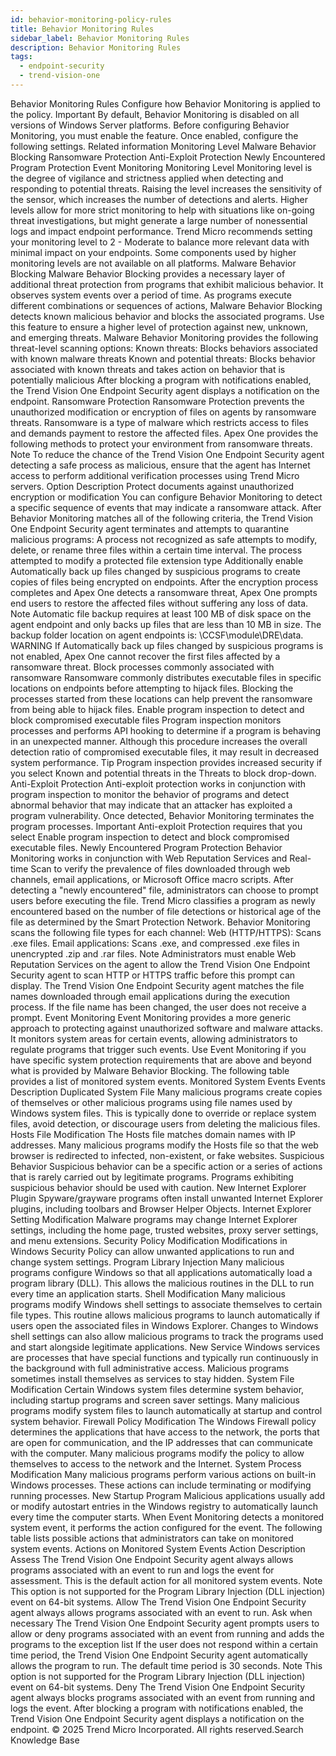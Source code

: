 ```yaml
---
id: behavior-monitoring-policy-rules
title: Behavior Monitoring Rules
sidebar_label: Behavior Monitoring Rules
description: Behavior Monitoring Rules
tags:
  - endpoint-security
  - trend-vision-one
---
```


 Behavior Monitoring Rules Configure how Behavior Monitoring is applied to the policy. Important By default, Behavior Monitoring is disabled on all versions of Windows Server platforms. Before configuring Behavior Monitoring, you must enable the feature. Once enabled, configure the following settings. Related information Monitoring Level Malware Behavior Blocking Ransomware Protection Anti-Exploit Protection Newly Encountered Program Protection Event Monitoring Monitoring Level Monitoring level is the degree of vigilance and strictness applied when detecting and responding to potential threats. Raising the level increases the sensitivity of the sensor, which increases the number of detections and alerts. Higher levels allow for more strict monitoring to help with situations like on-going threat investigations, but might generate a large number of nonessential logs and impact endpoint performance. Trend Micro recommends setting your monitoring level to 2 - Moderate to balance more relevant data with minimal impact on your endpoints. Some components used by higher monitoring levels are not available on all platforms. Malware Behavior Blocking Malware Behavior Blocking provides a necessary layer of additional threat protection from programs that exhibit malicious behavior. It observes system events over a period of time. As programs execute different combinations or sequences of actions, Malware Behavior Blocking detects known malicious behavior and blocks the associated programs. Use this feature to ensure a higher level of protection against new, unknown, and emerging threats. Malware Behavior Monitoring provides the following threat-level scanning options: Known threats: Blocks behaviors associated with known malware threats Known and potential threats: Blocks behavior associated with known threats and takes action on behavior that is potentially malicious After blocking a program with notifications enabled, the Trend Vision One Endpoint Security agent displays a notification on the endpoint. Ransomware Protection Ransomware Protection prevents the unauthorized modification or encryption of files on agents by ransomware threats. Ransomware is a type of malware which restricts access to files and demands payment to restore the affected files. Apex One provides the following methods to protect your environment from ransomware threats. Note To reduce the chance of the Trend Vision One Endpoint Security agent detecting a safe process as malicious, ensure that the agent has Internet access to perform additional verification processes using Trend Micro servers. Option Description Protect documents against unauthorized encryption or modification You can configure Behavior Monitoring to detect a specific sequence of events that may indicate a ransomware attack. After Behavior Monitoring matches all of the following criteria, the Trend Vision One Endpoint Security agent terminates and attempts to quarantine malicious programs: A process not recognized as safe attempts to modify, delete, or rename three files within a certain time interval. The process attempted to modify a protected file extension type Additionally enable Automatically back up files changed by suspicious programs to create copies of files being encrypted on endpoints. After the encryption process completes and Apex One detects a ransomware threat, Apex One prompts end users to restore the affected files without suffering any loss of data. Note Automatic file backup requires at least 100 MB of disk space on the agent endpoint and only backs up files that are less than 10 MB in size. The backup folder location on agent endpoints is: <Agent installation folder>\CCSF\module\DRE\data. WARNING If Automatically back up files changed by suspicious programs is not enabled, Apex One cannot recover the first files affected by a ransomware threat. Block processes commonly associated with ransomware Ransomware commonly distributes executable files in specific locations on endpoints before attempting to hijack files. Blocking the processes started from these locations can help prevent the ransomware from being able to hijack files. Enable program inspection to detect and block compromised executable files Program inspection monitors processes and performs API hooking to determine if a program is behaving in an unexpected manner. Although this procedure increases the overall detection ratio of compromised executable files, it may result in decreased system performance. Tip Program inspection provides increased security if you select Known and potential threats in the Threats to block drop-down. Anti-Exploit Protection Anti-exploit protection works in conjunction with program inspection to monitor the behavior of programs and detect abnormal behavior that may indicate that an attacker has exploited a program vulnerability. Once detected, Behavior Monitoring terminates the program processes. Important Anti-exploit Protection requires that you select Enable program inspection to detect and block compromised executable files. Newly Encountered Program Protection Behavior Monitoring works in conjunction with Web Reputation Services and Real-time Scan to verify the prevalence of files downloaded through web channels, email applications, or Microsoft Office macro scripts. After detecting a "newly encountered" file, administrators can choose to prompt users before executing the file. Trend Micro classifies a program as newly encountered based on the number of file detections or historical age of the file as determined by the Smart Protection Network. Behavior Monitoring scans the following file types for each channel: Web (HTTP/HTTPS): Scans .exe files. Email applications: Scans .exe, and compressed .exe files in unencrypted .zip and .rar files. Note Administrators must enable Web Reputation Services on the agent to allow the Trend Vision One Endpoint Security agent to scan HTTP or HTTPS traffic before this prompt can display. The Trend Vision One Endpoint Security agent matches the file names downloaded through email applications during the execution process. If the file name has been changed, the user does not receive a prompt. Event Monitoring Event Monitoring provides a more generic approach to protecting against unauthorized software and malware attacks. It monitors system areas for certain events, allowing administrators to regulate programs that trigger such events. Use Event Monitoring if you have specific system protection requirements that are above and beyond what is provided by Malware Behavior Blocking. The following table provides a list of monitored system events. Monitored System Events Events Description Duplicated System File Many malicious programs create copies of themselves or other malicious programs using file names used by Windows system files. This is typically done to override or replace system files, avoid detection, or discourage users from deleting the malicious files. Hosts File Modification The Hosts file matches domain names with IP addresses. Many malicious programs modify the Hosts file so that the web browser is redirected to infected, non-existent, or fake websites. Suspicious Behavior Suspicious behavior can be a specific action or a series of actions that is rarely carried out by legitimate programs. Programs exhibiting suspicious behavior should be used with caution. New Internet Explorer Plugin Spyware/grayware programs often install unwanted Internet Explorer plugins, including toolbars and Browser Helper Objects. Internet Explorer Setting Modification Malware programs may change Internet Explorer settings, including the home page, trusted websites, proxy server settings, and menu extensions. Security Policy Modification Modifications in Windows Security Policy can allow unwanted applications to run and change system settings. Program Library Injection Many malicious programs configure Windows so that all applications automatically load a program library (DLL). This allows the malicious routines in the DLL to run every time an application starts. Shell Modification Many malicious programs modify Windows shell settings to associate themselves to certain file types. This routine allows malicious programs to launch automatically if users open the associated files in Windows Explorer. Changes to Windows shell settings can also allow malicious programs to track the programs used and start alongside legitimate applications. New Service Windows services are processes that have special functions and typically run continuously in the background with full administrative access. Malicious programs sometimes install themselves as services to stay hidden. System File Modification Certain Windows system files determine system behavior, including startup programs and screen saver settings. Many malicious programs modify system files to launch automatically at startup and control system behavior. Firewall Policy Modification The Windows Firewall policy determines the applications that have access to the network, the ports that are open for communication, and the IP addresses that can communicate with the computer. Many malicious programs modify the policy to allow themselves to access to the network and the Internet. System Process Modification Many malicious programs perform various actions on built-in Windows processes. These actions can include terminating or modifying running processes. New Startup Program Malicious applications usually add or modify autostart entries in the Windows registry to automatically launch every time the computer starts. When Event Monitoring detects a monitored system event, it performs the action configured for the event. The following table lists possible actions that administrators can take on monitored system events. Actions on Monitored System Events Action Description Assess The Trend Vision One Endpoint Security agent always allows programs associated with an event to run and logs the event for assessment. This is the default action for all monitored system events. Note This option is not supported for the Program Library Injection (DLL injection) event on 64-bit systems. Allow The Trend Vision One Endpoint Security agent always allows programs associated with an event to run. Ask when necessary The Trend Vision One Endpoint Security agent prompts users to allow or deny programs associated with an event from running and adds the programs to the exception list If the user does not respond within a certain time period, the Trend Vision One Endpoint Security agent automatically allows the program to run. The default time period is 30 seconds. Note This option is not supported for the Program Library Injection (DLL injection) event on 64-bit systems. Deny The Trend Vision One Endpoint Security agent always blocks programs associated with an event from running and logs the event. After blocking a program with notifications enabled, the Trend Vision One Endpoint Security agent displays a notification on the endpoint. © 2025 Trend Micro Incorporated. All rights reserved.Search Knowledge Base